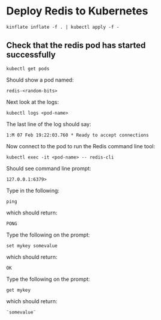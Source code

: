 # Deploy Redis to Kubernetes

`kinflate inflate -f . | kubectl apply -f -`

## Check that the redis pod has started successfully

`kubectl get pods`

Should show a pod named:

`redis-<random-bits>`

Next look at the logs:

`kubectl logs <pod-name>`

The last line of the log should say:

`1:M 07 Feb 19:22:03.760 * Ready to accept connections`

Now connect to the pod to run the Redis command line tool:

`kubectl exec -it <pod-name> -- redis-cli`

Should see command line prompt:

`127.0.0.1:6379>`

Type in the following:

`ping`

which should return:

`PONG`

Type the following on the prompt:

`set mykey somevalue`

which should return:

`OK`

Type the following on the prompt:

`get mykey`

which should return:

`¨somevalue¨`
